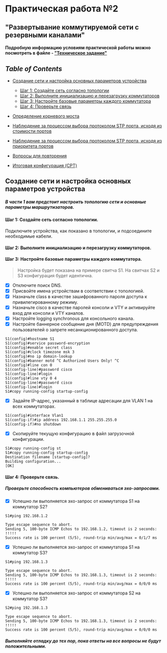 # Практическая работа №2
## "Развертывание коммутируемой сети с резервными каналами"
#### Подробную информацию условиям практической работы можно посмотреть в файле - ["Техническое задание"](https://github.com/Maksim693/OTUS_LAB/blob/main/Practical_LAB/LAB_2/3.1.2.12_Lab___Building_a_Switched_Network_with_Redundant_Links.pdf)

## *Table of Contents*
- [Создание сети и настройка основных параметров устройства](#создание-сети-и-настройка-основных-параметров-устройства)
  - [Шаг 1:	Создайте сеть согласно топологии](#шаг-1создайте-сеть-согласно-топологии)
  - [Шаг 2: Выполните инициализацию и перезагрузку коммутаторов](#шаг-2выполните-инициализацию-и-перезагрузку-коммутаторов)
  - [Шаг 3: Настройте базовые параметры каждого коммутатора](#шаг-3настройте-базовые-параметры-каждого-коммутатора)
  - [Шаг 4: Проверьте связь](#шаг-4проверьте-связь)
- [Определение корневого моста]()
- [Наблюдение за процессом выбора протоколом STP порта, исходя из стоимости портов]()
- [Наблюдение за процессом выбора протоколом STP порта, исходя из приоритета портов]()
- [Вопросы для повторения]()

- [Итоговая конфигурация (CPT)]()
  
## Создание сети и настройка основных параметров устройства
##### В части 1 вам предстоит настроить топологию сети и основные параметры маршрутизаторов.
#### Шаг 1:	Создайте сеть согласно топологии.
Подключите устройства, как показано в топологии, и подсоедините необходимые кабели.
#### Шаг 2:	Выполните инициализацию и перезагрузку коммутаторов.
#### Шаг 3:	Настройте базовые параметры каждого коммутатора.
> Настройка будет показана на примере свитча S1. На свитчах S2 и S3 конфигурация будет идентична.
- [x] Отключите поиск DNS.
- [x] Присвойте имена устройствам в соответствии с топологией.
- [x] Назначьте class в качестве зашифрованного пароля доступа к привилегированному режиму.
- [x] Назначьте cisco в качестве паролей консоли и VTY и активируйте вход для консоли и VTY каналов.
- [x] Настройте logging synchronous для консольного канала.
- [x] Настройте баннерное сообщение дня (MOTD) для предупреждения пользователей о запрете несанкционированного доступа.
```
S1(config)#hostname S1
S1(config)#service password-encryption
S1(config)#enable secret class
S1(config)#clock timezone msk 3
S1(config)#no ip domain-lookup
S1(config)#banner motd ^C Authorized Users Only! ^C
S1(config)#line con 0
S1(config-line)#password cisco
S1(config-line)#login
S1(config)#line vty 0 4
S1(config-line)#password cisco
S1(config-line)#login
S1#copy running-config startup-config 
```
- [x] Задайте IP-адрес, указанный в таблице адресации для VLAN 1 на всех коммутаторах.
```
S1(config)#interface Vlan1
S1(config-if)#ip address 192.168.1.1 255.255.255.0
S1(config-if)#no shutdown
```
- [x] Скопируйте текущую конфигурацию в файл загрузочной конфигурации.
```
S1#copy running-config st
S1#copy running-config startup-config 
Destination filename [startup-config]? 
Building configuration...
[OK]
```
#### Шаг 4:	Проверьте связь.
##### Проверьте способность компьютеров обмениваться эхо-запросами.
- [x] Успешно ли выполняется эхо-запрос от коммутатора S1 на коммутатор S2?
```
S1#ping 192.168.1.2

Type escape sequence to abort.
Sending 5, 100-byte ICMP Echos to 192.168.1.2, timeout is 2 seconds:
!!!!!
Success rate is 100 percent (5/5), round-trip min/avg/max = 0/1/7 ms
```
- [x] Успешно ли выполняется эхо-запрос от коммутатора S1 на коммутатор S3?
```
S1#ping 192.168.1.3

Type escape sequence to abort.
Sending 5, 100-byte ICMP Echos to 192.168.1.3, timeout is 2 seconds:
!!!!!
Success rate is 100 percent (5/5), round-trip min/avg/max = 0/0/0 ms
```
- [x] Успешно ли выполняется эхо-запрос от коммутатора S2 на коммутатор S3?
```
S2#ping 192.168.1.3

Type escape sequence to abort.
Sending 5, 100-byte ICMP Echos to 192.168.1.3, timeout is 2 seconds:
!!!!!
Success rate is 100 percent (5/5), round-trip min/avg/max = 0/0/0 ms
```
##### Выполняйте отладку до тех пор, пока ответы на все вопросы не будут положительными.
